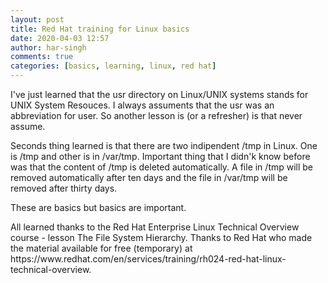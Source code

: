 ```yaml
---
layout: post
title: Red Hat training for Linux basics
date: 2020-04-03 12:57
author: har-singh
comments: true
categories: [basics, learning, linux, red hat]
---
```

<!-- wp:paragraph -->
<p>I've just learned that the usr directory on Linux/UNIX systems stands for UNIX System Resouces. I always assuments that the usr was an abbreviation for user. So another lesson is (or a refresher) is that never assume.</p>
<!-- /wp:paragraph -->

<!-- wp:paragraph -->
<p>Seconds thing learned is that there are two indipendent /tmp in Linux. One is /tmp and other is in /var/tmp. Important thing that I didn'k know before was that the content of /tmp is deleted automatically. A file in /tmp will be removed automatically after ten days and the file in /var/tmp will be removed after thirty days.</p>
<!-- /wp:paragraph -->

<!-- wp:paragraph -->
<p>These are basics but basics are important.</p>
<!-- /wp:paragraph -->

<!-- wp:paragraph -->
<p>All learned thanks to the Red Hat Enterprise Linux Technical Overview course - lesson The File System Hierarchy. Thanks to Red Hat who made the material available for free (temporary) at https://www.redhat.com/en/services/training/rh024-red-hat-linux-technical-overview.</p>
<!-- /wp:paragraph -->
